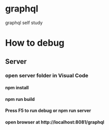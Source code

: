 # graphql
graphql self study

# How to debug
## Server
### open server folder in Visual Code
#### npm install
#### npm run build
#### Press F5 to run debug or npm run server 
#### open browser at http://localhost:8081/graphql

